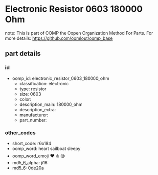 # Electronic Resistor 0603 180000 Ohm  

note: This is part of OOMP the Oopen Organization Method For Parts. For more details: https://github.com/oomlout/oomp_base

##  part details





### id
* oomp_id: electronic_resistor_0603_180000_ohm
  * classification: electronic
  * type: resistor
  * size: 0603
  * color: 
  * description_main: 180000_ohm
  * description_extra: 
  * manufacturer: 
  * part_number: 

### other_codes
* short_code: r6o184
* oomp_word: heart sailboat sleepy
* oomp_word_emoji :heart: :sailboat: :sleepy:
* md5_6_alpha: ji16
* md5_6: 0de20a